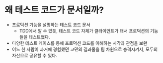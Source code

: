 # 왜 테스트 코드가 문서일까?

- 프로덕션 기능을 설명하는 테스트 코드 문서
    - TDD에서 알 수 있듯, 테스트 코드 자체가 클라이언트가 돼서 프로덕션의 기능들을 테스트했다.
- 다양한 테스트 케이스를 통해 프로덕션 코드를 이해하는 시각과 관점을 보완
- 어느 한 사람이 과거에 경험했던 고민의 결과물을 팀 차원으로 승격시켜서, 모두의 자산으로 공유할 수 있다.
